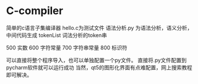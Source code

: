 # C-compiler
简单的c语言子集编译器
hello.c为测试文件
语法分析.py  为语法分析，语义分析，中间代码生成
tokenList  词法分析的token串

500   实数
600   字符常量
700   字符串常量
800   标识符

可以直接将整个程序导入，也可以单独配置一个py文件。
直接将.py文件配置到pycharm软件就可以运行成功
当然，qt5的图形化界面有点难配置，网上搜索教程即可解决。
